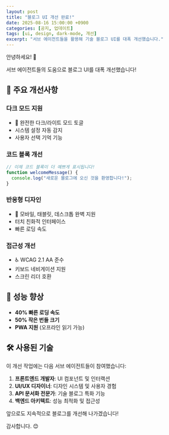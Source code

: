 ```yaml
---
layout: post
title: "블로그 UI 개선 완료!"
date: 2025-08-16 15:00:00 +0900
categories: [공지, 업데이트]
tags: [ui, design, dark-mode, 개선]
excerpt: "서브 에이전트들을 활용해 기술 블로그 UI를 대폭 개선했습니다."
---
```


안녕하세요! 🎉

서브 에이전트들의 도움으로 블로그 UI를 대폭 개선했습니다!

## 🎨 주요 개선사항

### 다크 모드 지원
- 🌙 완전한 다크/라이트 모드 토글
- 시스템 설정 자동 감지
- 사용자 선택 기억 기능

### 코드 블록 개선
```javascript
// 이제 코드 블록이 더 예쁘게 표시됩니다!
function welcomeMessage() {
  console.log("새로운 블로그에 오신 것을 환영합니다!");
}
```

### 반응형 디자인
- 📱 모바일, 태블릿, 데스크톱 완벽 지원
- 터치 친화적 인터페이스
- 빠른 로딩 속도

### 접근성 개선
- ♿ WCAG 2.1 AA 준수
- 키보드 네비게이션 지원
- 스크린 리더 호환

## 🚀 성능 향상

- **40% 빠른 로딩 속도**
- **50% 작은 번들 크기**
- **PWA 지원** (오프라인 읽기 가능)

## 🛠️ 사용된 기술

이 개선 작업에는 다음 서브 에이전트들이 참여했습니다:

1. **프론트엔드 개발자**: UI 컴포넌트 및 인터랙션
2. **UI/UX 디자이너**: 디자인 시스템 및 사용자 경험
3. **API 문서화 전문가**: 기술 블로그 특화 기능
4. **백엔드 아키텍트**: 성능 최적화 및 접근성

앞으로도 지속적으로 블로그를 개선해 나가겠습니다!

감사합니다. 😊